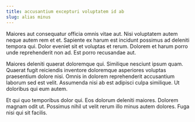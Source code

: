 ```yaml
---
title: accusantium excepturi voluptatem id ab
slug: alias minus
---
```


Maiores aut consequatur officia omnis vitae aut. Nisi voluptatem autem neque autem rem et et. Sapiente ex harum est incidunt possimus ad deleniti tempora qui. Dolor eveniet sit et voluptas et rerum. Dolorem et harum porro unde reprehenderit non ad. Est porro recusandae aut.

Maiores deleniti quaerat doloremque qui. Similique nesciunt ipsum quam. Quaerat fugit reiciendis inventore doloremque asperiores voluptas praesentium dolore nisi. Omnis in dolorem reprehenderit accusantium laborum sed est velit. Assumenda nisi ab est adipisci culpa similique. Ut doloribus qui eum autem.

Et qui quo temporibus dolor qui. Eos dolorum deleniti maiores. Dolorem magnam odit ut. Possimus nihil ut velit rerum illo minus autem dolores. Fuga nisi qui sit facilis.
